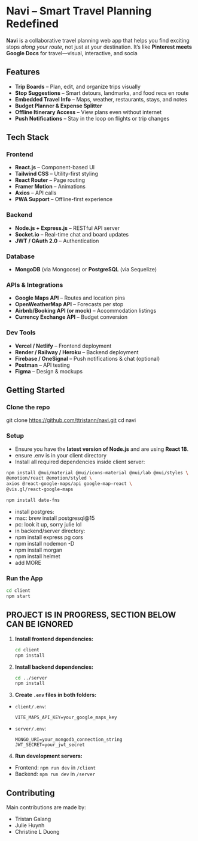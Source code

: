# Navi – Smart Travel Planning Redefined

**Navi** is a collaborative travel planning web app that helps you find exciting stops *along your route*, not just at your destination. It’s like **Pinterest meets Google Docs** for travel—visual, interactive, and socia

## Features

- **Trip Boards** – Plan, edit, and organize trips visually
- **Stop Suggestions** – Smart detours, landmarks, and food recs en route
- **Embedded Travel Info** – Maps, weather, restaurants, stays, and notes
- **Budget Planner & Expense Splitter**
- **Offline Itinerary Access** – View plans even without internet
- **Push Notifications** – Stay in the loop on flights or trip changes

## Tech Stack

### Frontend
- **React.js** – Component-based UI
- **Tailwind CSS** – Utility-first styling
- **React Router** – Page routing
- **Framer Motion** – Animations
- **Axios** – API calls
- **PWA Support** – Offline-first experience

### Backend
- **Node.js + Express.js** – RESTful API server
- **Socket.io** – Real-time chat and board updates
- **JWT / OAuth 2.0** – Authentication

### Database
- **MongoDB** (via Mongoose) or **PostgreSQL** (via Sequelize)

### APIs & Integrations
- **Google Maps API** – Routes and location pins
- **OpenWeatherMap API** – Forecasts per stop
- **Airbnb/Booking API (or mock)** – Accommodation listings
- **Currency Exchange API** – Budget conversion

### Dev Tools
- **Vercel / Netlify** – Frontend deployment
- **Render / Railway / Heroku** – Backend deployment
- **Firebase / OneSignal** – Push notifications & chat (optional)
- **Postman** – API testing
- **Figma** – Design & mockups


## Getting Started

### Clone the repo

git clone https://github.com/ttristann/navi.git
cd navi

### Setup
- Ensure you have the **latest version of Node.js** and are using **React 18**.
- ensure .env is in your client directory
- Install all required dependencies inside client server:
```bash
npm install @mui/material @mui/icons-material @mui/lab @mui/styles \
@emotion/react @emotion/styled \
axios @react-google-maps/api google-map-react \
@vis.gl/react-google-maps

npm install date-fns
```
- install postgres:
- mac: brew install postgresql@15
- pc: look it up, sorry julie lol
- in backend/server directory:
- npm install express pg cors
- npm install nodemon -D 
- npm install morgan
- npm install helmet
- add MORE
### Run the App
```bash
cd client
npm start
```
 ## PROJECT IS IN PROGRESS, SECTION BELOW CAN BE IGNORED
1. **Install frontend dependencies:**
   ```bash
   cd client
   npm install
   ```

2. **Install backend dependencies:**
   ```bash
   cd ../server
   npm install
   ```

3. **Create `.env` files in both folders:**

- `client/.env`:
  ```
  VITE_MAPS_API_KEY=your_google_maps_key
  ```

- `server/.env`:
  ```
  MONGO_URI=your_mongodb_connection_string
  JWT_SECRET=your_jwt_secret
  ```

4. **Run development servers:**

- Frontend: `npm run dev` in `/client`
- Backend: `npm run dev` in `/server`


## Contributing

Main contributions are made by:

- Tristan Galang
- Julie Huynh
- Christine L Duong 